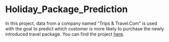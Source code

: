 # Holiday_Package_Prediction

In this project, data from a company named "Trips & Travel.Com" is used with the goal to predict which customer is more likely to purchase the newly introduced travel package. You can find the project [here](https://rpubs.com/swerner1896/844275).
